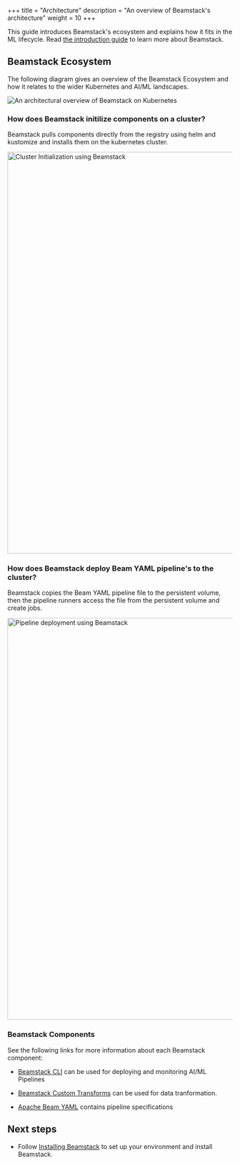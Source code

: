 +++
title = "Architecture"
description = "An overview of Beamstack's architecture"
weight = 10
+++

This guide introduces Beamstack's ecosystem and explains how it fits in the ML lifecycle. Read [the introduction guide](/docs/getting-started/introduction) to learn more about Beamstack.

## Beamstack Ecosystem

The following diagram gives an overview of the Beamstack Ecosystem and how it relates to the wider
Kubernetes and AI/ML landscapes.

<img src="{{< param prefixURL >}}/docs/getting-started/images/beam-arch.png"
  alt="An architectural overview of Beamstack on Kubernetes"
  class="mt-3 mb-3">

### How does Beamstack initilize components on a cluster?

Beamstack pulls components directly from the registry using helm and kustomize and installs them on the kubernetes cluster.

<img src="{{< param prefixURL >}}/docs/getting-started/images/initialization.png"
  alt="Cluster Initialization using Beamstack"
  class="mt-3 mb-3"
  width="900">

### How does Beamstack deploy Beam YAML pipeline's to the cluster?

Beamstack copies the Beam YAML pipeline file to the persistent volume, then the pipeline runners access the file from the persistent volume and create jobs.

<img src="{{< param prefixURL >}}/docs/getting-started/images/deploy.png"
  alt="Pipeline deployment using Beamstack"
  class="mt-3 mb-3"
  width="900">



### Beamstack Components

See the following links for more information about each Beamstack component:

- [Beamstack CLI](https://github.com/BeamStackProj/beamstack-cli) can be used for deploying and monitoring AI/ML Pipelines

- [Beamstack Custom Transforms](https://github.com/BeamStackProj/transforms) can be used for data
  tranformation.

- [Apache Beam YAML](https://beam.apache.org/documentation/sdks/yaml/) contains pipeline specifications

## Next steps

- Follow [Installing Beamstack](/docs/getting-started/installing-beamstack/) to set up your environment and install Beamstack.
